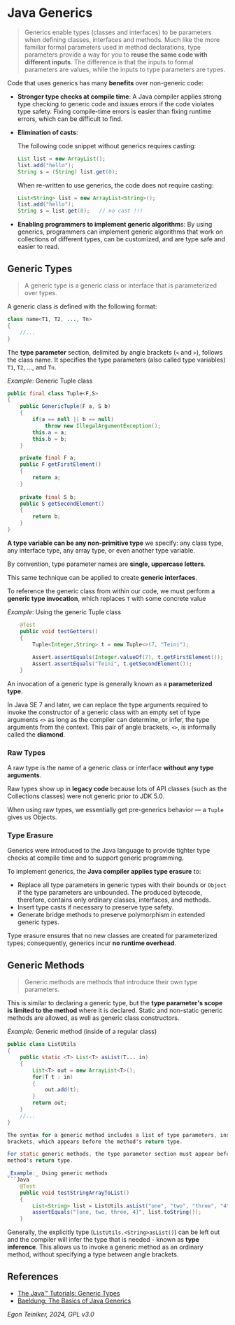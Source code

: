 # Java Generics

> Generics enable types (classes and interfaces) to be parameters when defining classes, 
> interfaces and methods. Much like the more familiar formal parameters used in method 
> declarations, type parameters provide a way for you to **reuse the same code with different inputs**. 
> The difference is that the inputs to formal parameters are values, while the inputs to 
> type parameters are types.

Code that uses generics has many **benefits** over non-generic code:

* **Stronger type checks at compile time**: A Java compiler applies strong type checking 
    to generic code and issues errors if the code violates type safety. Fixing compile-time 
    errors is easier than fixing runtime errors, which can be difficult to find.

* **Elimination of casts**:

    The following code snippet without generics requires casting:
    ```Java
    List list = new ArrayList();
    list.add("hello");
    String s = (String) list.get(0);
    ```

    When re-written to use generics, the code does not require casting:
    ```Java
    List<String> list = new ArrayList<String>();
    list.add("hello");
    String s = list.get(0);   // no cast !!!
    ```

* **Enabling programmers to implement generic algorithm**s:
    By using generics, programmers can implement generic algorithms that work 
    on collections of different types, can be customized, and are type safe 
    and easier to read.


## Generic Types 

> A generic type is a generic class or interface that is parameterized over types.

A generic class is defined with the following format:
```Java
class name<T1, T2, ..., Tn> 
{ 
    //...  
}
```

The **type parameter** section, delimited by angle brackets (`<` and `>`), follows 
the class name. It specifies the type parameters (also called type variables) 
`T1`, `T2`, ..., and `Tn`.

_Example_: Generic Tuple class
```Java
public final class Tuple<F,S>
{
    public GenericTuple(F a, S b)
    {
        if(a == null || b == null)
            throw new IllegalArgumentException();
        this.a = a;
        this.b = b;
    }

    private final F a;
    public F getFirstElement()
    {
        return a;
    }
    
    private final S b;
    public S getSecondElement()
    {
        return b;
    }
}
```

**A type variable can be any non-primitive type** we specify: any class type, 
any interface type, any array type, or even another type variable.

By convention, type parameter names are **single, uppercase letters**. 

This same technique can be applied to create **generic interfaces**.

To reference the generic class from within our code, we must perform 
a **generic type invocation**, which replaces `T` with some concrete value

_Example_: Using the generic Tuple class
```Java
    @Test
    public void testGetters()
    {
        Tuple<Integer,String> t = new Tuple<>(7, "Teini");
        
        Assert.assertEquals(Integer.valueOf(7), t.getFirstElement());
        Assert.assertEquals("Teini", t.getSecondElement());
    }
```

An invocation of a generic type is generally known as a **parameterized type**.

In Java SE 7 and later, we can replace the type arguments required to invoke 
the constructor of a generic class with an empty set of type arguments `<>` as 
long as the compiler can determine, or infer, the type arguments from the context. 
This pair of angle brackets, `<>`, is informally called the **diamond**.


### Raw Types

A raw type is the name of a generic class or interface **without any type arguments**. 

Raw types show up in **legacy code** because lots of API classes (such as the Collections 
classes) were not generic prior to JDK 5.0. 

When using raw types, we essentially get pre-generics behavior — a `Tuple` gives us Objects. 


### Type Erasure

Generics were introduced to the Java language to provide tighter type checks at 
compile time and to support generic programming. 

To implement generics, the **Java compiler applies type erasure** to:

* Replace all type parameters in generic types with their bounds or `Object` if the 
    type parameters are unbounded. The produced bytecode, therefore, contains only 
    ordinary classes, interfaces, and methods.
* Insert type casts if necessary to preserve type safety.
* Generate bridge methods to preserve polymorphism in extended generic types.

Type erasure ensures that no new classes are created for parameterized types; consequently,
generics incur **no runtime overhead**.


## Generic Methods

> Generic methods are methods that introduce their own type parameters. 

This is similar to declaring a generic type, but the **type parameter's scope 
is limited to the method** where it is declared. Static and non-static generic 
methods are allowed, as well as generic class constructors.

_Example:_ Generic method (inside of a regular class)
```Java
public class ListUtils
{    
    public static <T> List<T> asList(T... in)
    {
        List<T> out = new ArrayList<T>();        
        for(T t : in)
        {
            out.add(t);
        }        
        return out;
    }
    //...
}

The syntax for a generic method includes a list of type parameters, inside angle 
brackets, which appears before the method's return type. 

For static generic methods, the type parameter section must appear before the 
method's return type.

_Example:_ Using generic methods 
```Java
	@Test
	public void testStringArrayToList()
    {
        List<String> list = ListUtils.asList("one", "two", "three", "4");
        assertEquals("[one, two, three, 4]", list.toString());
    }
```
Generally, the explicitly type (`ListUtils.<String>asList()`) can be left out and 
the compiler will infer the type that is needed - known as **type inference**.
This allows us to invoke a generic method as an ordinary method, without specifying a 
type between angle brackets. 



## References

* [The Java™ Tutorials: Generic Types](https://docs.oracle.com/javase/tutorial/java/generics/index.html)
* [Baeldung: The Basics of Java Generics](https://www.baeldung.com/java-generics)

*Egon Teiniker, 2024, GPL v3.0*

